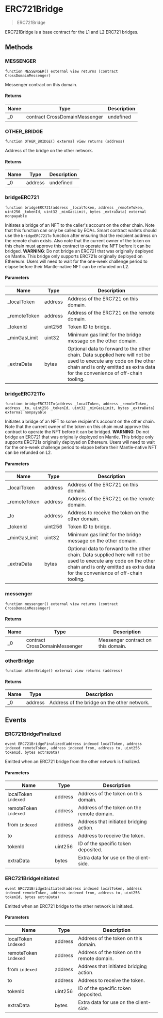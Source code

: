 # ERC721Bridge



> ERC721Bridge

ERC721Bridge is a base contract for the L1 and L2 ERC721 bridges.



## Methods

### MESSENGER

```solidity
function MESSENGER() external view returns (contract CrossDomainMessenger)
```

Messenger contract on this domain.




#### Returns

| Name | Type | Description |
|---|---|---|
| _0 | contract CrossDomainMessenger | undefined

### OTHER_BRIDGE

```solidity
function OTHER_BRIDGE() external view returns (address)
```

Address of the bridge on the other network.




#### Returns

| Name | Type | Description |
|---|---|---|
| _0 | address | undefined

### bridgeERC721

```solidity
function bridgeERC721(address _localToken, address _remoteToken, uint256 _tokenId, uint32 _minGasLimit, bytes _extraData) external nonpayable
```

Initiates a bridge of an NFT to the caller&#39;s account on the other chain. Note that         this function can only be called by EOAs. Smart contract wallets should use the         `bridgeERC721To` function after ensuring that the recipient address on the remote         chain exists. Also note that the current owner of the token on this chain must         approve this contract to operate the NFT before it can be bridged.         **WARNING**: Do not bridge an ERC721 that was originally deployed on Mantle. This         bridge only supports ERC721s originally deployed on Ethereum. Users will need to         wait for the one-week challenge period to elapse before their Mantle-native NFT         can be refunded on L2.



#### Parameters

| Name | Type | Description |
|---|---|---|
| _localToken | address | Address of the ERC721 on this domain.
| _remoteToken | address | Address of the ERC721 on the remote domain.
| _tokenId | uint256 | Token ID to bridge.
| _minGasLimit | uint32 | Minimum gas limit for the bridge message on the other domain.
| _extraData | bytes | Optional data to forward to the other chain. Data supplied here will not                     be used to execute any code on the other chain and is only emitted as                     extra data for the convenience of off-chain tooling.

### bridgeERC721To

```solidity
function bridgeERC721To(address _localToken, address _remoteToken, address _to, uint256 _tokenId, uint32 _minGasLimit, bytes _extraData) external nonpayable
```

Initiates a bridge of an NFT to some recipient&#39;s account on the other chain. Note         that the current owner of the token on this chain must approve this contract to         operate the NFT before it can be bridged.         **WARNING**: Do not bridge an ERC721 that was originally deployed on Mantle. This         bridge only supports ERC721s originally deployed on Ethereum. Users will need to         wait for the one-week challenge period to elapse before their Mantle-native NFT         can be refunded on L2.



#### Parameters

| Name | Type | Description |
|---|---|---|
| _localToken | address | Address of the ERC721 on this domain.
| _remoteToken | address | Address of the ERC721 on the remote domain.
| _to | address | Address to receive the token on the other domain.
| _tokenId | uint256 | Token ID to bridge.
| _minGasLimit | uint32 | Minimum gas limit for the bridge message on the other domain.
| _extraData | bytes | Optional data to forward to the other chain. Data supplied here will not                     be used to execute any code on the other chain and is only emitted as                     extra data for the convenience of off-chain tooling.

### messenger

```solidity
function messenger() external view returns (contract CrossDomainMessenger)
```






#### Returns

| Name | Type | Description |
|---|---|---|
| _0 | contract CrossDomainMessenger | Messenger contract on this domain.

### otherBridge

```solidity
function otherBridge() external view returns (address)
```






#### Returns

| Name | Type | Description |
|---|---|---|
| _0 | address | Address of the bridge on the other network.



## Events

### ERC721BridgeFinalized

```solidity
event ERC721BridgeFinalized(address indexed localToken, address indexed remoteToken, address indexed from, address to, uint256 tokenId, bytes extraData)
```

Emitted when an ERC721 bridge from the other network is finalized.



#### Parameters

| Name | Type | Description |
|---|---|---|
| localToken `indexed` | address | Address of the token on this domain. |
| remoteToken `indexed` | address | Address of the token on the remote domain. |
| from `indexed` | address | Address that initiated bridging action. |
| to  | address | Address to receive the token. |
| tokenId  | uint256 | ID of the specific token deposited. |
| extraData  | bytes | Extra data for use on the client-side. |

### ERC721BridgeInitiated

```solidity
event ERC721BridgeInitiated(address indexed localToken, address indexed remoteToken, address indexed from, address to, uint256 tokenId, bytes extraData)
```

Emitted when an ERC721 bridge to the other network is initiated.



#### Parameters

| Name | Type | Description |
|---|---|---|
| localToken `indexed` | address | Address of the token on this domain. |
| remoteToken `indexed` | address | Address of the token on the remote domain. |
| from `indexed` | address | Address that initiated bridging action. |
| to  | address | Address to receive the token. |
| tokenId  | uint256 | ID of the specific token deposited. |
| extraData  | bytes | Extra data for use on the client-side. |



